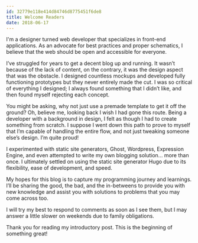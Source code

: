 ```yaml
---
id: 32779e118e414d84746d8775451f6de8
title: Welcome Readers
date: 2018-06-17
---
```


I'm a designer turned web developer that specializes in front-end applications.
As an advocate for best practices and proper schematics, I believe that the web
should be open and accessible for everyone.

<!--more-->

I’ve struggled for years to get a decent blog up and running. It wasn’t because
of the lack of content, on the contrary, it was the design aspect that was the
obstacle. I designed countless mockups and developed fully functioning
prototypes but they never entirely made the cut. I was so critical of everything
I designed; I always found something that I didn’t like, and then found myself
rejecting each concept.

You might be asking, why not just use a premade template to get it off the
ground? Oh, believe me, looking back I wish I had gone this route. Being a
developer with a background in design, I felt as though I had to create
something from scratch. I suppose I went down this path to prove to myself that
I’m capable of handling the entire flow, and not just tweaking someone else’s
design. I’m quite proud!

I experimented with static site generators, Ghost, Wordpress, Expression Engine,
and even attempted to write my own blogging solution... more than once. I
ultimately settled on using the static site generator Hugo due to its
flexibility, ease of development, and speed.

My hopes for this blog is to capture my programming journey and learnings. I’ll
be sharing the good, the bad, and the in-betweens to provide you with new
knowledge and assist you with solutions to problems that you may come across
too.

I will try my best to respond to comments as soon as I see them, but I may
answer a little slower on weekends due to family obligations.

Thank you for reading my introductory post. This is the beginning of something
great!
